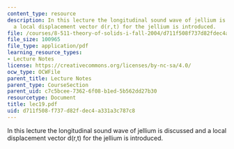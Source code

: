 ```yaml
---
content_type: resource
description: In this lecture the longitudinal sound wave of jellium is discussed and
  a local displacement vector d(r,t) for the jellium is introduced.
file: /courses/8-511-theory-of-solids-i-fall-2004/d711f508f737d82fdec4a331a3c787c8_lec19.pdf
file_size: 100965
file_type: application/pdf
learning_resource_types:
- Lecture Notes
license: https://creativecommons.org/licenses/by-nc-sa/4.0/
ocw_type: OCWFile
parent_title: Lecture Notes
parent_type: CourseSection
parent_uid: c7c5bcee-7362-6f08-b1ed-5b562dd27b30
resourcetype: Document
title: lec19.pdf
uid: d711f508-f737-d82f-dec4-a331a3c787c8
---
```

In this lecture the longitudinal sound wave of jellium is discussed and a local displacement vector d(r,t) for the jellium is introduced.